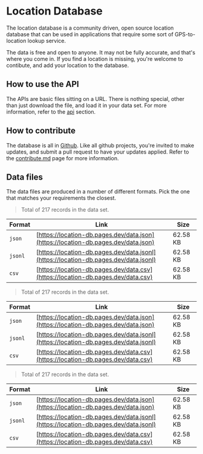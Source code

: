 # Location Database

The location database is a community driven, open source location database that can be used in applications that require some sort of GPS-to-location lookup service.

The data is free and open to anyone.  It may not be fully accurate, and that's where you come in.  If you find a location is missing, you're welcome to contibute, and add your location to the database.

## How to use the API

The APIs are basic files sitting on a URL.  There is nothing special, other than just download the file, and load it in your data set.  For more information, refer to the [api](api.md) section.

## How to contribute

The database is all in [Github](https://github.com/massyn/location).  Like all github projects, you're invited to make updates, and submit a pull request to have your updates applied.  Refer to the [contribute.md](contribute) page for more information.

## Data files

The data files are produced in a number of different formats.  Pick the one that matches your requirements the closest.

> Total of 217 records in the data set.

| Format  | Link | Size |
|---------|------|------|
| `json`  | [https://location-db.pages.dev/data.json](https://location-db.pages.dev/data.json)   | 62.58 KB  |
| `jsonl` | [https://location-db.pages.dev/data.jsonl](https://location-db.pages.dev/data.jsonl) | 62.58 KB |
| `csv`   | [https://location-db.pages.dev/data.csv](https://location-db.pages.dev/data.csv)     | 62.58 KB  |
> Total of 217 records in the data set.

| Format  | Link | Size |
|---------|------|------|
| `json`  | [https://location-db.pages.dev/data.json](https://location-db.pages.dev/data.json)   | 62.58 KB  |
| `jsonl` | [https://location-db.pages.dev/data.jsonl](https://location-db.pages.dev/data.jsonl) | 62.58 KB |
| `csv`   | [https://location-db.pages.dev/data.csv](https://location-db.pages.dev/data.csv)     | 62.58 KB  |
> Total of 217 records in the data set.

| Format  | Link | Size |
|---------|------|------|
| `json`  | [https://location-db.pages.dev/data.json](https://location-db.pages.dev/data.json)   | 62.58 KB  |
| `jsonl` | [https://location-db.pages.dev/data.jsonl](https://location-db.pages.dev/data.jsonl) | 62.58 KB |
| `csv`   | [https://location-db.pages.dev/data.csv](https://location-db.pages.dev/data.csv)     | 62.58 KB  |
